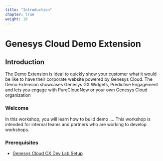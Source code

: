 ```yaml
---
title: "Introduction"
chapter: true
weight: 10
---
```


# Genesys Cloud Demo Extension

## Introduction

The Demo Extension is ideal to quickly show your customer what it would be like to have their corporate website powered by Genesys Cloud. The Demo Extension showcases Genesys GX Widgets, Predictive Engagement and lets you engage with PureCloudNow or your own Genesys Cloud organization

### Welcome

In this workshop, you will learn how to build demo .... This workshop is intended for internal teams and partners who are working to develop workshops. 

### Prerequisites
- [Genesys Cloud CX Dev Lab Setup](https://workshop.genesys.com/workshops/gride-demo/)
